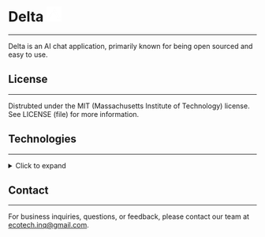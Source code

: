 # Delta <img src="Assets/Delta.png" alt="Delta Logo" width="30" height="30">
---
Delta is an AI chat application, primarily known for being open sourced and easy to use.

## License
---
Distrubted under the MIT (Massachusetts Institute of Technology) license.
See LICENSE (file) for more information.

## Technologies
---
<details>
  <summary>Click to expand</summary>
</details>

## Contact
---
For business inquiries, questions, or feedback, please contact our team at ecotech.inq@gmail.com.
